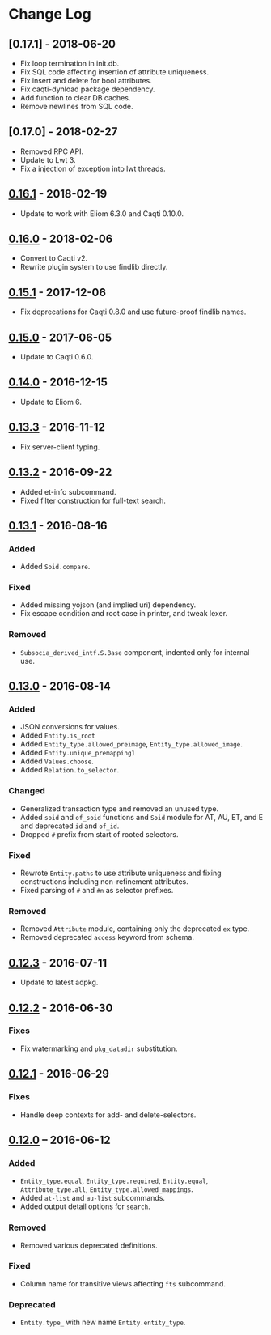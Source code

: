 # Change Log

## [0.17.1] - 2018-06-20

- Fix loop termination in init.db.
- Fix SQL code affecting insertion of attribute uniqueness.
- Fix insert and delete for bool attributes.
- Fix caqti-dynload package dependency.
- Add function to clear DB caches.
- Remove newlines from SQL code.

## [0.17.0] - 2018-02-27

- Removed RPC API.
- Update to Lwt 3.
- Fix a injection of exception into lwt threads.

## [0.16.1] - 2018-02-19

- Update to work with Eliom 6.3.0 and Caqti 0.10.0.

## [0.16.0] - 2018-02-06

- Convert to Caqti v2.
- Rewrite plugin system to use findlib directly.

## [0.15.1] - 2017-12-06

- Fix deprecations for Caqti 0.8.0 and use future-proof findlib names.

## [0.15.0] - 2017-06-05

- Update to Caqti 0.6.0.

## [0.14.0] - 2016-12-15

- Update to Eliom 6.

## [0.13.3] - 2016-11-12

- Fix server-client typing.

## [0.13.2] - 2016-09-22

- Added et-info subcommand.
- Fixed filter construction for full-text search.

## [0.13.1] - 2016-08-16

### Added
- Added `Soid.compare`.

### Fixed
- Added missing yojson (and implied uri) dependency.
- Fix escape condition and root case in printer, and tweak lexer.

### Removed
- `Subsocia_derived_intf.S.Base` component, indented only for internal use.

## [0.13.0] - 2016-08-14

### Added
- JSON conversions for values.
- Added `Entity.is_root`
- Added `Entity_type.allowed_preimage`, `Entity_type.allowed_image`.
- Added `Entity.unique_premapping1`
- Added `Values.choose`.
- Added `Relation.to_selector`.

### Changed
- Generalized transaction type and removed an unused type.
- Added `soid` and `of_soid` functions and `Soid` module for AT, AU, ET, and
  E and deprecated `id` and `of_id`.
- Dropped `#` prefix from start of rooted selectors.

### Fixed
- Rewrote `Entity.paths` to use attribute uniqueness and fixing
  constructions including non-refinement attributes.
- Fixed parsing of `#` and `#n` as selector prefixes.

### Removed
- Removed `Attribute` module, containing only the deprecated `ex` type.
- Removed deprecated `access` keyword from schema.

## [0.12.3] - 2016-07-11
- Update to latest adpkg.

## [0.12.2] - 2016-06-30

### Fixes
- Fix watermarking and `pkg_datadir` substitution.

## [0.12.1] - 2016-06-29

### Fixes
- Handle deep contexts for add- and delete-selectors.

## [0.12.0] – 2016-06-12

### Added
- `Entity_type.equal`, `Entity_type.required`, `Entity.equal`,
  `Attribute_type.all`, `Entity_type.allowed_mappings`.
- Added `at-list` and `au-list` subcommands.
- Added output detail options for `search`.

### Removed
- Removed various deprecated definitions.

### Fixed
- Column name for transitive views affecting `fts` subcommand.

### Deprecated
- `Entity.type_` with new name `Entity.entity_type`.


[0.16.1]: https://github.com/paurkedal/subsocia/compare/0.16.0...0.16.1
[0.16.0]: https://github.com/paurkedal/subsocia/compare/0.15.1...0.16.0
[0.15.1]: https://github.com/paurkedal/subsocia/compare/0.15.0...0.15.1
[0.15.0]: https://github.com/paurkedal/subsocia/compare/0.14.0...0.15.0
[0.14.0]: https://github.com/paurkedal/subsocia/compare/0.13.3...0.14.0
[0.13.3]: https://github.com/paurkedal/subsocia/compare/0.13.2...0.13.3
[0.13.2]: https://github.com/paurkedal/subsocia/compare/0.13.1...0.13.2
[0.13.1]: https://github.com/paurkedal/subsocia/compare/0.13.0...0.13.1
[0.13.0]: https://github.com/paurkedal/subsocia/compare/0.12.3...0.13.0
[0.12.3]: https://github.com/paurkedal/subsocia/compare/0.12.2...0.12.3
[0.12.2]: https://github.com/paurkedal/subsocia/compare/0.12.1...0.12.2
[0.12.1]: https://github.com/paurkedal/subsocia/compare/0.12.0...0.12.1
[0.12.0]: https://github.com/paurkedal/subsocia/compare/0.11...0.12.0
